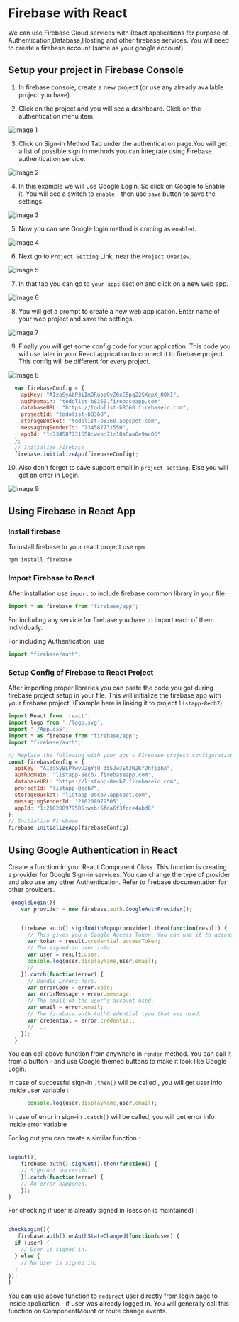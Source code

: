# Firebase with React


We can use Firebase Cloud services with React applications for purpose of Authentication,Database,Hosting and other firebase services. You will need to create a firebase account (same as your google account).

## Setup your project in Firebase Console

1. In firebase console, create a new project (or use any already available project you have).

2. Click on the project and you will see a dashboard. Click on the authentication menu item.

![Image 1](./images/1.png)

3. Click on Sign-in Method Tab under the authentication page.You will get a list of possible sign in methods you can integrate using Firebase authentication service.

![Image 2](./images/2.png)

4. In this example we will use Google Login. So click on Google to Enable it. You will see a switch to `enable` - then use `save` button to save the settings.

![Image 3](./images/3.png)

5. Now you can see Google login method is coming as `enabled`.

![Image 4](./images/4.png)

6. Next go to `Project Setting` Link, near the `Project Overiew`.

![Image 5](./images/5.png)

7. In that tab you can go to `your apps` section and click on a new web app.

![Image 6](./images/6.png)

8. You will get a prompt to create a new web application. Enter name of your web project and save the settings.

![Image 7](./images/7.png)

9. Finally you will get some config code for your application. This code you will use later in your React application to connect it to firebase project. This config will be different for every project.

![Image 8](./images/8.png)


```js
  var firebaseConfig = {
    apiKey: "AIzaSyAbP3iImORuopOyZ0xE5pq22SXqpX_OQXI",
    authDomain: "todolist-b8360.firebaseapp.com",
    databaseURL: "https://todolist-b8360.firebaseio.com",
    projectId: "todolist-b8360",
    storageBucket: "todolist-b8360.appspot.com",
    messagingSenderId: "734587731550",
    appId: "1:734587731550:web:71c18a5aa6e9ac06"
  };
  // Initialize Firebase
  firebase.initializeApp(firebaseConfig);

```

10. Also don't forget to save support email in `project setting`. Else you will get an error in Login.

![Image 9](./images/9.png)





## Using Firebase in React App

### Install firebase 

To install firebase to your react project use `npm`

```bash
npm install firebase

```

### Import Firebase to React

After installation use `import` to include firebase common library in your file.

```js
import * as firebase from "firebase/app";

```

For including any service for firebase you have to import each of them individually.

For including Authentication, use

```js
import "firebase/auth";
```

### Setup Config of Firebase to React Project

After importing proper libraries you can paste the code you got during firebase project setup in your file. This will initialize the firebase app with your firebase project. (Example here is linking it to project `listapp-8ecb7`)


```js
import React from 'react';
import logo from './logo.svg';
import './App.css';
import * as firebase from "firebase/app";
import "firebase/auth";

// Replace the following with your app's Firebase project configuration
const firebaseConfig = {
  apiKey: "AIzaSyBLPTwvU2qYjQ_355JwJEtJW2KfDhfjzhA",
  authDomain: "listapp-8ecb7.firebaseapp.com",
  databaseURL: "https://listapp-8ecb7.firebaseio.com",
  projectId: "listapp-8ecb7",
  storageBucket: "listapp-8ecb7.appspot.com",
  messagingSenderId: "210208979505",
  appId: "1:210208979505:web:6fda6f3fcce4abd8"
};
// Initialize Firebase
firebase.initializeApp(firebaseConfig);


```

## Using Google Authentication in React

Create a function in your React Component Class. This function is creating a provider for Google Sign-in services. You can change the type of provider and also use any other Authentication. Refer to firebase documentation for other providers.

```js
 googleLogin(){
    var provider = new firebase.auth.GoogleAuthProvider();


    firebase.auth().signInWithPopup(provider).then(function(result) {
      // This gives you a Google Access Token. You can use it to access the Google API.
      var token = result.credential.accessToken;
      // The signed-in user info.
      var user = result.user;
      console.log(user.displayName,user.email);
      // ...
    }).catch(function(error) {
      // Handle Errors here.
      var errorCode = error.code;
      var errorMessage = error.message;
      // The email of the user's account used.
      var email = error.email;
      // The firebase.auth.AuthCredential type that was used.
      var credential = error.credential;
      // ...
    });
  }
```

You can call above function from anywhere in `render` method. You can call it from a button - and use Google themed buttons to make it look like Google Login.

In case of successful sign-in `.then()` will be called , you will get user info inside user variable :

```js
      console.log(user.displayName,user.email);
```
In case of error in sign-in `.catch()` will be called, you will get error info inside error variable


For log out you can create a similar function :

```js

logout(){
    firebase.auth().signOut().then(function() {
    // Sign-out successful.
    }).catch(function(error) {
    // An error happened.
    });
}

```


For checking if user is already signed in (session is maintained) :

```js

checkLogin(){
   firebase.auth().onAuthStateChanged(function(user) {
  if (user) {
    // User is signed in.
  } else {
    // No user is signed in.
  }
});
}

```

You can use above function to `redirect` user directly from login page to inside application - if user was already logged in. You will generally call this function on ComponentMount or route change events.